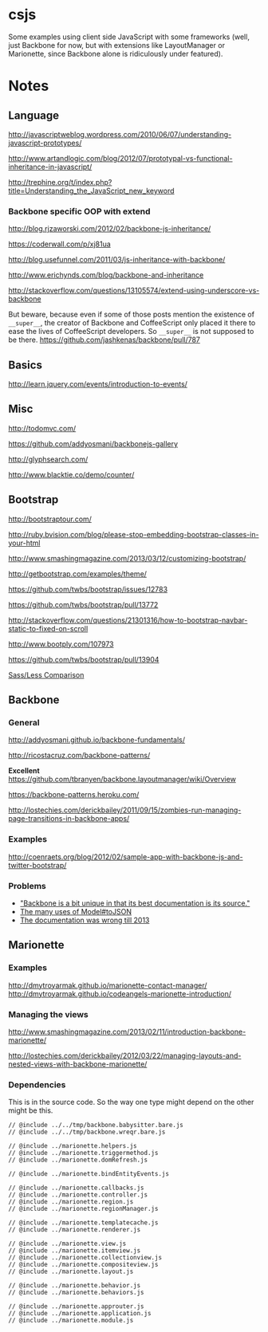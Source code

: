 csjs
====

Some examples using client side JavaScript with some frameworks (well, just
Backbone for now, but with extensions like LayoutManager or Marionette, since
Backbone alone is ridiculously under featured).

Notes
=====

Language
--------

http://javascriptweblog.wordpress.com/2010/06/07/understanding-javascript-prototypes/

http://www.artandlogic.com/blog/2012/07/prototypal-vs-functional-inheritance-in-javascript/

http://trephine.org/t/index.php?title=Understanding_the_JavaScript_new_keyword

### Backbone specific OOP with extend
http://blog.rjzaworski.com/2012/02/backbone-js-inheritance/

https://coderwall.com/p/xj81ua

http://blog.usefunnel.com/2011/03/js-inheritance-with-backbone/

http://www.erichynds.com/blog/backbone-and-inheritance

http://stackoverflow.com/questions/13105574/extend-using-underscore-vs-backbone

But beware, because even if some of those posts mention the existence of
`__super__`, the creator of Backbone and CoffeeScript only placed it there to
ease the lives of CoffeeScript developers. So `__super__` is not supposed to be
there. https://github.com/jashkenas/backbone/pull/787

Basics
------

http://learn.jquery.com/events/introduction-to-events/


Misc
----
http://todomvc.com/

https://github.com/addyosmani/backbonejs-gallery

http://glyphsearch.com/

http://www.blacktie.co/demo/counter/

Bootstrap
---------

http://bootstraptour.com/

http://ruby.bvision.com/blog/please-stop-embedding-bootstrap-classes-in-your-html

http://www.smashingmagazine.com/2013/03/12/customizing-bootstrap/

http://getbootstrap.com/examples/theme/

https://github.com/twbs/bootstrap/issues/12783

https://github.com/twbs/bootstrap/pull/13772

http://stackoverflow.com/questions/21301316/how-to-bootstrap-navbar-static-to-fixed-on-scroll

http://www.bootply.com/107973

https://github.com/twbs/bootstrap/pull/13904

[Sass/Less Comparison](https://gist.github.com/chriseppstein/674726)

Backbone
--------

### General

http://addyosmani.github.io/backbone-fundamentals/

http://ricostacruz.com/backbone-patterns/

**Excellent**
https://github.com/tbranyen/backbone.layoutmanager/wiki/Overview

https://backbone-patterns.heroku.com/

http://lostechies.com/derickbailey/2011/09/15/zombies-run-managing-page-transitions-in-backbone-apps/

### Examples

http://coenraets.org/blog/2012/02/sample-app-with-backbone-js-and-twitter-bootstrap/

### Problems

* ["Backbone is a bit unique in that its best documentation is its source."](https://github.com/jashkenas/backbone/issues/3205)
* [The many uses of Model#toJSON](https://github.com/jashkenas/backbone/issues/2134)
* [The documentation was wrong till
  2013](https://github.com/braddunbar/backbone/commit/7f24896e4f90106587b5fd2ef3d7507de0d04826)


Marionette
----------

### Examples

http://dmytroyarmak.github.io/marionette-contact-manager/
http://dmytroyarmak.github.io/codeangels-marionette-introduction/

### Managing the views
http://www.smashingmagazine.com/2013/02/11/introduction-backbone-marionette/

http://lostechies.com/derickbailey/2012/03/22/managing-layouts-and-nested-views-with-backbone-marionette/

### Dependencies

This is in the source code. So the way one type might depend on the other might
be this.

```
// @include ../../tmp/backbone.babysitter.bare.js
// @include ../../tmp/backbone.wreqr.bare.js

// @include ../marionette.helpers.js
// @include ../marionette.triggermethod.js
// @include ../marionette.domRefresh.js

// @include ../marionette.bindEntityEvents.js

// @include ../marionette.callbacks.js
// @include ../marionette.controller.js
// @include ../marionette.region.js
// @include ../marionette.regionManager.js

// @include ../marionette.templatecache.js
// @include ../marionette.renderer.js

// @include ../marionette.view.js
// @include ../marionette.itemview.js
// @include ../marionette.collectionview.js
// @include ../marionette.compositeview.js
// @include ../marionette.layout.js

// @include ../marionette.behavior.js
// @include ../marionette.behaviors.js

// @include ../marionette.approuter.js
// @include ../marionette.application.js
// @include ../marionette.module.js
```
